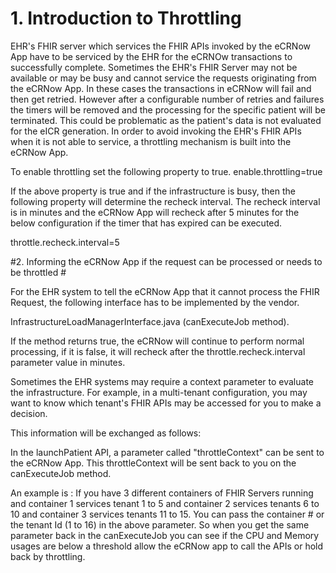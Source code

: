 # 1. Introduction to Throttling #

EHR's FHIR server which services the FHIR APIs invoked by the eCRNow App have to be serviced by the EHR for the eCRNOw 
transactions to successfully complete. Sometimes the EHR's FHIR Server may not be available or may be busy and cannot service
the requests originating from the eCRNow App. In these cases the transactions in eCRNow will fail and then get retried.
However after a configurable number of retries and failures the timers will be removed and the processing for the 
specific patient will be terminated. This could be problematic as the patient's data is not evaluated for the eICR generation. 
In order to avoid invoking the EHR's FHIR APIs when it is not able to service, a throttling mechanism is built into the eCRNow App.

To enable throttling set the following property to true. 
enable.throttling=true

If the above property is true and if the infrastructure is busy, then the following property will determine the recheck interval.
The recheck interval is in minutes and the eCRNow App will recheck after 5 minutes for the below configuration if the timer that has
expired can be executed.

throttle.recheck.interval=5

#2. Informing the eCRNow App if the request can be processed or needs to be throttled #

For the EHR system to tell the eCRNow App that it cannot process the FHIR Request, the following interface has to be implemented by the vendor.

InfrastructureLoadManagerInterface.java (canExecuteJob method).

If the method returns true, the eCRNow will continue to perform normal processing, if it is false, it will recheck after the throttle.recheck.interval 
parameter value in minutes.

Sometimes the EHR systems may require a context parameter to evaluate the infrastructure. For example, in a multi-tenant configuration, you may want to 
know which tenant's FHIR APIs may be accessed for you to make a decision. 

This information will be exchanged as follows:

In the launchPatient API, a parameter called "throttleContext" can be sent to the eCRNow App.
This throttleContext will be sent back to you on the canExecuteJob method.

An example is : If you have 3 different containers of FHIR Servers running and container 1 services tenant 1 to 5 and container 2 services tenants 6 to 10 and container 3 services tenants 11 to 15.
You can pass the container # or the tenant Id (1 to 16) in the above parameter. So when you get the same parameter back in the canExecuteJob
you can see if the CPU and Memory usages are below a threshold allow the eCRNow app to call the APIs or hold back by throttling.


